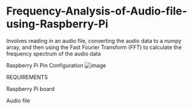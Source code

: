 # Frequency-Analysis-of-Audio-file-using-Raspberry-Pi
Involves reading in an audio file, converting the audio data to a numpy array, and then using the Fast Fourier Transform (FFT) to calculate the frequency spectrum of the audio data

Raspberry Pi Pin Configuration
![image](https://github.com/Vaishd30/Frequency-Analysis-of-Audio-file-using-Raspberry-Pi/assets/139155413/322d02af-c3b5-4ab0-944e-50b3fc0adb44)


REQUIREMENTS

Raspberry Pi board

Audio file

